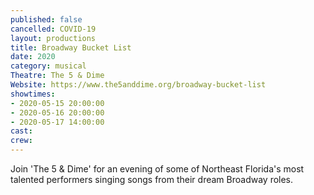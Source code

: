 ```yaml
---
published: false
cancelled: COVID-19
layout: productions
title: Broadway Bucket List
date: 2020
category: musical
Theatre: The 5 & Dime
Website: https://www.the5anddime.org/broadway-bucket-list
showtimes:
- 2020-05-15 20:00:00
- 2020-05-16 20:00:00
- 2020-05-17 14:00:00
cast:
crew:
---
```

Join 'The 5 & Dime' for an evening of some of Northeast Florida's most talented performers singing songs from their dream Broadway roles.
